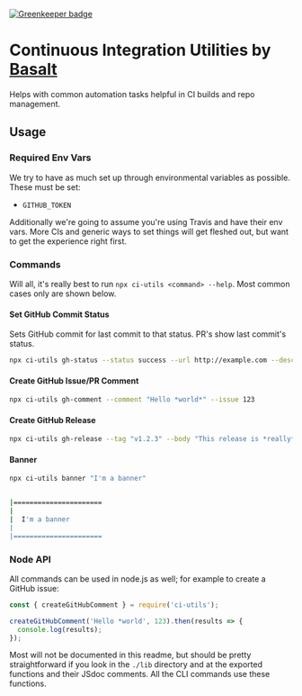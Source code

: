 [![Greenkeeper badge](https://badges.greenkeeper.io/basaltinc/ci-utils.svg)](https://greenkeeper.io/)

# Continuous Integration Utilities by [Basalt](https://basalt.io)

Helps with common automation tasks helpful in CI builds and repo management. 

## Usage

### Required Env Vars

We try to have as much set up through environmental variables as possible. These must be set:

- `GITHUB_TOKEN`

Additionally we're going to assume you're using Travis and have their env vars. More CIs and generic ways to set things will get fleshed out, but want to get the experience right first. 

### Commands

Will all, it's really best to run `npx ci-utils <command> --help`. Most common cases only are shown below.

#### Set GitHub Commit Status

Sets GitHub commit for last commit to that status. PR's show last commit's status. 

```bash
npx ci-utils gh-status --status success --url http://example.com --description "It worked!!" --context "my-app/test"
```

#### Create GitHub Issue/PR Comment

```bash
npx ci-utils gh-comment --comment "Hello *world*" --issue 123
```

#### Create GitHub Release

```bash
npx ci-utils gh-release --tag "v1.2.3" --body "This release is *really* awesome" --target master
```

#### Banner

```bash
npx ci-utils banner "I'm a banner"


|======================
|
|  I'm a banner
|
|======================
```

### Node API

All commands can be used in node.js as well; for example to create a GitHub issue:

```js
const { createGitHubComment } = require('ci-utils');

createGitHubComment('Hello *world', 123).then(results => {
  console.log(results);
});
```

Most will not be documented in this readme, but should be pretty straightforward if you look in the `./lib` directory and at the exported functions and their JSdoc comments. All the CLI commands use these functions.

